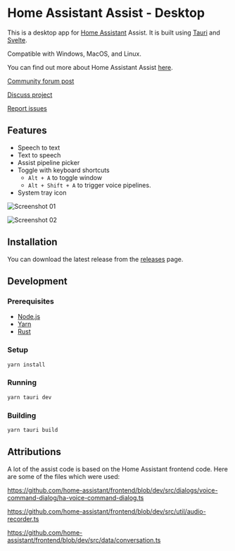 # Home Assistant Assist - Desktop

This is a desktop app for [Home Assistant](https://www.home-assistant.io) Assist. It is built using [Tauri](https://tauri.app) and [Svelte](https://svelte.dev).

Compatible with Windows, MacOS, and Linux.

You can find out more about Home Assistant Assist [here](https://www.home-assistant.io/voice_control/).

[Community forum post](https://community.home-assistant.io/t/home-assistant-assist-desktop/656737?u=timmo001)

[Discuss project](https://github.com/timmo001/home-assistant-assist-desktop/discussions)

[Report issues](https://github.com/timmo001/home-assistant-assist-desktop/issues)

## Features

- Speech to text
- Text to speech
- Assist pipeline picker
- Toggle with keyboard shortcuts
  - `Alt + A` to toggle window
  - `Alt + Shift + A` to trigger voice pipelines.
- System tray icon

![Screenshot 01](https://community-assets.home-assistant.io/original/4X/b/f/f/bff536dbd616670babbf52ae25940a3d8cb1e2c6.png)

![Screenshot 02](https://community-assets.home-assistant.io/original/4X/b/2/8/b2811c098b857ebc63292b8cd52a5240ea17ae37.png)

## Installation

You can download the latest release from the [releases](https://github.com/timmo001/home-assistant-assist-desktop/releases) page.

## Development

### Prerequisites

- [Node.js](https://nodejs.org/en/)
- [Yarn](https://yarnpkg.com/)
- [Rust](https://www.rust-lang.org/)

### Setup

```bash
yarn install
```

### Running

```bash
yarn tauri dev
```

### Building

```bash
yarn tauri build
```

## Attributions

A lot of the assist code is based on the Home Assistant frontend code. Here are some of the files which were used:

https://github.com/home-assistant/frontend/blob/dev/src/dialogs/voice-command-dialog/ha-voice-command-dialog.ts

https://github.com/home-assistant/frontend/blob/dev/src/util/audio-recorder.ts

https://github.com/home-assistant/frontend/blob/dev/src/data/conversation.ts
